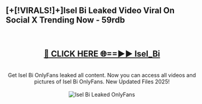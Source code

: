 <h2>[+[!VIRALS!]+]Isel Bi Leaked Video Viral On Social X Trending Now - 59rdb</h2>
<br>
<div align="center">
<h2><a href="https://libra.edu.pl?Isel_Bi" rel="nofollow">🔴 CLICK HERE 🌐==►► Isel_Bi</a></h2>
<br>
Get Isel Bi OnlyFans leaked all content. Now you can access all videos and pictures of Isel Bi OnlyFans. New Updated Files 2025!
<br>
<br>
<a href="https://libra.edu.pl?Isel_Bi" rel="nofollow" data-target="animated-image.originalLink"><img src="https://i.ibb.co.com/WyWwxjT/player-gif2.gif" alt="Isel Bi Leaked OnlyFans" style="max-width: 100%; display: inline-block;" data-target="animated-image.originalImage"></a>
</div>
<br>